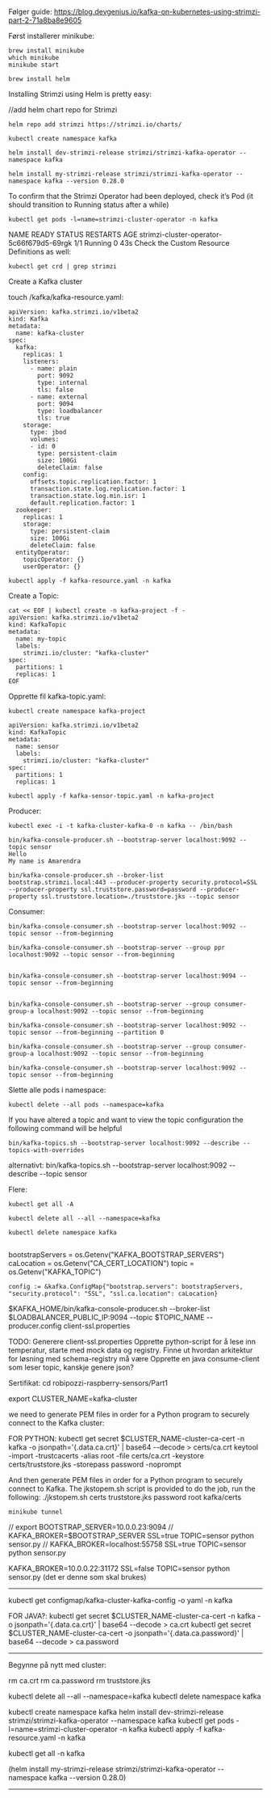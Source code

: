 Følger guide:
https://blog.devgenius.io/kafka-on-kubernetes-using-strimzi-part-2-71a8ba8e9605

Først installerer minikube:

```
brew install minikube
which minikube
minikube start

brew install helm
```

Installing Strimzi using Helm is pretty easy:

//add helm chart repo for Strimzi
```
helm repo add strimzi https://strimzi.io/charts/

kubectl create namespace kafka

helm install dev-strimzi-release strimzi/strimzi-kafka-operator --namespace kafka

helm install my-strimzi-release strimzi/strimzi-kafka-operator --namespace kafka --version 0.28.0
```

To confirm that the Strimzi Operator had been deployed, check it’s Pod (it should transition to Running status after a while)

```
kubectl get pods -l=name=strimzi-cluster-operator -n kafka
```

NAME                                        READY   STATUS    RESTARTS   AGE
strimzi-cluster-operator-5c66f679d5-69rgk   1/1     Running   0          43s
Check the Custom Resource Definitions as well:

```
kubectl get crd | grep strimzi
```

Create a Kafka cluster

touch /kafka/kafka-resource.yaml:

```
apiVersion: kafka.strimzi.io/v1beta2
kind: Kafka
metadata:
  name: kafka-cluster
spec:
  kafka:
    replicas: 1
    listeners:
      - name: plain
        port: 9092
        type: internal
        tls: false
      - name: external
        port: 9094
        type: loadbalancer
        tls: true
    storage:
      type: jbod
      volumes:
      - id: 0
        type: persistent-claim
        size: 100Gi
        deleteClaim: false
    config:
      offsets.topic.replication.factor: 1
      transaction.state.log.replication.factor: 1
      transaction.state.log.min.isr: 1
      default.replication.factor: 1
  zookeeper:
    replicas: 1
    storage:
      type: persistent-claim
      size: 100Gi
      deleteClaim: false
  entityOperator:
    topicOperator: {}
    userOperator: {}
```

```
kubectl apply -f kafka-resource.yaml -n kafka
```

Create a Topic:
```
cat << EOF | kubectl create -n kafka-project -f -
apiVersion: kafka.strimzi.io/v1beta2
kind: KafkaTopic
metadata:
  name: my-topic
  labels:
    strimzi.io/cluster: "kafka-cluster"
spec:
  partitions: 1
  replicas: 1
EOF
```

Opprette fil kafka-topic.yaml:
```
kubectl create namespace kafka-project
```

```
apiVersion: kafka.strimzi.io/v1beta2
kind: KafkaTopic
metadata:
  name: sensor
  labels:
    strimzi.io/cluster: "kafka-cluster"
spec:
  partitions: 1
  replicas: 1
```

```
kubectl apply -f kafka-sensor-topic.yaml -n kafka-project
```

Producer:

```
kubectl exec -i -t kafka-cluster-kafka-0 -n kafka -- /bin/bash
```

```
bin/kafka-console-producer.sh --bootstrap-server localhost:9092 --topic sensor
Hello
My name is Amarendra
```

```
bin/kafka-console-producer.sh --broker-list bootstrap.strimzi.local:443 --producer-property security.protocol=SSL --producer-property ssl.truststore.password=password --producer-property ssl.truststore.location=./truststore.jks --topic sensor
```

Consumer:
```
bin/kafka-console-consumer.sh --bootstrap-server localhost:9092 --topic sensor --from-beginning

bin/kafka-console-consumer.sh --bootstrap-server --group ppr localhost:9092 --topic sensor --from-beginning


bin/kafka-console-consumer.sh --bootstrap-server localhost:9094 --topic sensor --from-beginning


bin/kafka-console-consumer.sh --bootstrap-server --group consumer-group-a localhost:9092 --topic sensor --from-beginning

bin/kafka-console-consumer.sh --bootstrap-server localhost:9092 --topic sensor --from-beginning --partition 0

```

```
bin/kafka-console-consumer.sh --bootstrap-server --group consumer-group-a localhost:9092 --topic sensor --from-beginning

bin/kafka-console-consumer.sh --bootstrap-server localhost:9092 --topic sensor --from-beginning

```

Slette alle pods i namespace:
```
kubectl delete --all pods --namespace=kafka
```

If you have altered a topic and want to view the topic configuration the following command will be helpful

```
bin/kafka-topics.sh --bootstrap-server localhost:9092 --describe --topics-with-overrides
```

alternativt:
bin/kafka-topics.sh --bootstrap-server localhost:9092 --describe --topic sensor

Flere:

```
kubectl get all -A

kubectl delete all --all --namespace=kafka

kubectl delete namespace kafka


```

bootstrapServers = os.Getenv("KAFKA_BOOTSTRAP_SERVERS")
caLocation = os.Getenv("CA_CERT_LOCATION")
topic = os.Getenv("KAFKA_TOPIC")

    config := &kafka.ConfigMap{"bootstrap.servers": bootstrapServers, "security.protocol": "SSL", "ssl.ca.location": caLocation}

$KAFKA_HOME/bin/kafka-console-producer.sh --broker-list $LOADBALANCER_PUBLIC_IP:9094 --topic $TOPIC_NAME --producer.config client-ssl.properties

TODO:
Generere client-ssl.properties
Opprette python-script for å lese inn temperatur, starte med mock data og registry.
Finne ut hvordan arkitektur for løsning med schema-registry må være
Opprette en java consume-client som leser topic, kanskje genere json?

Sertifikat:
cd robipozzi-raspberry-sensors/Part1

export CLUSTER_NAME=kafka-cluster

we need to generate PEM files in order for a Python program to securely connect to the Kafka cluster:

FOR PYTHON:
kubectl get secret $CLUSTER_NAME-cluster-ca-cert -n kafka -o jsonpath='{.data.ca\.crt}' | base64 --decode > certs/ca.crt
keytool -import -trustcacerts -alias root -file certs/ca.crt -keystore certs/truststore.jks -storepass password -noprompt

And then generate PEM files in order for a Python program to securely connect to Kafka. The jkstopem.sh script is provided to do the job, run the following:
./jkstopem.sh certs truststore.jks password root kafka/certs

```
minikube tunnel
```
// export BOOTSTRAP_SERVER=10.0.0.23:9094
// KAFKA_BROKER=$BOOTSTRAP_SERVER SSL=true TOPIC=sensor python sensor.py
// KAFKA_BROKER=localhost:55758 SSL=true TOPIC=sensor python sensor.py

KAFKA_BROKER=10.0.0.22:31172 SSL=false TOPIC=sensor python sensor.py (det er denne som skal brukes)

----
kubectl get configmap/kafka-cluster-kafka-config -o yaml -n kafka

FOR JAVA?:
kubectl get secret $CLUSTER_NAME-cluster-ca-cert -n kafka -o jsonpath='{.data.ca\.crt}' | base64 --decode > ca.crt
kubectl get secret $CLUSTER_NAME-cluster-ca-cert -o jsonpath='{.data.ca\.password}' | base64 --decode > ca.password


-----------
Begynne på nytt med cluster:

rm ca.crt
rm ca.password
rm truststore.jks

kubectl delete all --all --namespace=kafka
kubectl delete namespace kafka

kubectl create namespace kafka
helm install dev-strimzi-release strimzi/strimzi-kafka-operator --namespace kafka
kubectl get pods -l=name=strimzi-cluster-operator -n kafka
kubectl apply -f kafka-resource.yaml -n kafka

kubectl get all -n kafka

(helm install my-strimzi-release strimzi/strimzi-kafka-operator --namespace kafka --version 0.28.0)

-----------